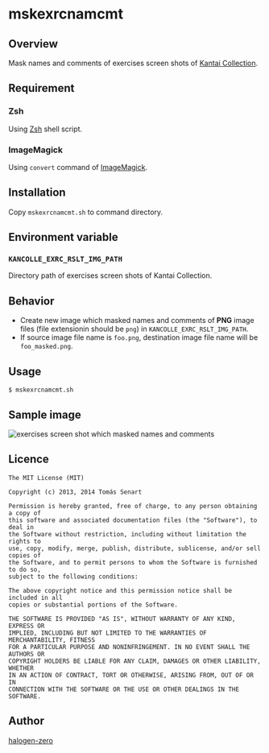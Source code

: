 # mskexrcnamcmt

## Overview
Mask names and comments of exercises screen shots of [Kantai Collection](http://www.dmm.com/netgame/feature/kancolle.html).

## Requirement
### Zsh
Using [Zsh](http://www.zsh.org/) shell script.

### ImageMagick
Using `convert` command of [ImageMagick](http://www.imagemagick.org/).

## Installation
Copy `mskexrcnamcmt.sh` to command directory.

## Environment variable
### `KANCOLLE_EXRC_RSLT_IMG_PATH`
Directory path of exercises screen shots of Kantai Collection.

## Behavior
* Create new image which masked names and comments of **PNG** image files
(file extensionin should be `png`) in `KANCOLLE_EXRC_RSLT_IMG_PATH`.
* If source image file name is `foo.png`, destination image file name will be
`foo_masked.png`.

## Usage
```shell
$ mskexrcnamcmt.sh
```

## Sample image
![exercises screen shot which masked names and comments](https://raw.githubusercontent.com/wiki/halogen-zero/mskexrcnamcmt/image/sample_masked.png)

## Licence
```
The MIT License (MIT)

Copyright (c) 2013, 2014 Tomás Senart

Permission is hereby granted, free of charge, to any person obtaining a copy of
this software and associated documentation files (the "Software"), to deal in
the Software without restriction, including without limitation the rights to
use, copy, modify, merge, publish, distribute, sublicense, and/or sell copies of
the Software, and to permit persons to whom the Software is furnished to do so,
subject to the following conditions:

The above copyright notice and this permission notice shall be included in all
copies or substantial portions of the Software.

THE SOFTWARE IS PROVIDED "AS IS", WITHOUT WARRANTY OF ANY KIND, EXPRESS OR
IMPLIED, INCLUDING BUT NOT LIMITED TO THE WARRANTIES OF MERCHANTABILITY, FITNESS
FOR A PARTICULAR PURPOSE AND NONINFRINGEMENT. IN NO EVENT SHALL THE AUTHORS OR
COPYRIGHT HOLDERS BE LIABLE FOR ANY CLAIM, DAMAGES OR OTHER LIABILITY, WHETHER
IN AN ACTION OF CONTRACT, TORT OR OTHERWISE, ARISING FROM, OUT OF OR IN
CONNECTION WITH THE SOFTWARE OR THE USE OR OTHER DEALINGS IN THE SOFTWARE.
```

## Author
[halogen-zero](https://github.com/halogen-zero)
